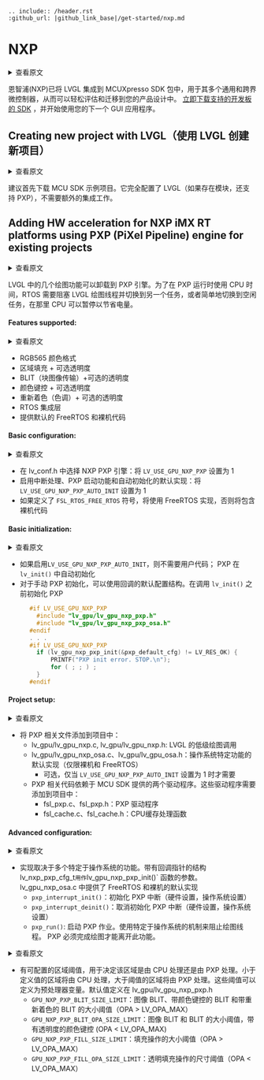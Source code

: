 ```eval_rst
.. include:: /header.rst
:github_url: |github_link_base|/get-started/nxp.md
```
# NXP

<details>
<summary>查看原文</summary>
<p>

NXP has integrated LVGL into the MCUXpresso SDK packages for several of their general
purpose and crossover microcontrollers, allowing easy evaluation and migration into your
product design. [Download an SDK for a supported board](https://www.nxp.com/design/software/embedded-software/littlevgl-open-source-graphics-library:LITTLEVGL-OPEN-SOURCE-GRAPHICS-LIBRARY?&tid=vanLITTLEVGL-OPEN-SOURCE-GRAPHICS-LIBRARY)
today and get started with your next GUI application.

</p>
</details>

恩智浦(NXP)已将 LVGL 集成到 MCUXpresso SDK 包中，用于其多个通用和跨界微控制器，从而可以轻松评估和迁移到您的产品设计中。 [立即下载支持的开发板的 SDK](https://www.nxp.com/design/software/embedded-software/littlevgl-open-source-graphics-library:LITTLEVGL-OPEN-SOURCE-GRAPHICS-LIBRARY?&tid=vanLITTLEVGL-OPEN-SOURCE-GRAPHICS-LIBRARY) ，并开始使用您的下一个 GUI 应用程序。

## Creating new project with LVGL（使用 LVGL 创建新项目）

<details>
<summary>查看原文</summary>
<p>

Downloading the MCU SDK example project is recommended as a starting point. It comes fully configured with LVGL (and with PXP support if module is present), no additional integration work is required.

</p>
</details>

建议首先下载 MCU SDK 示例项目。它完全配置了 LVGL（如果存在模块，还支持 PXP），不需要额外的集成工作。

## Adding HW acceleration for NXP iMX RT platforms using PXP (PiXel Pipeline) engine for existing projects

<details>
<summary>查看原文</summary>
<p>

Several drawing features in LVGL can be offloaded to PXP engine. In order to use CPU time while PXP is running, RTOS is required to block the LVGL drawing thread and switch to another task, or simply to idle task, where CPU could be suspended to save power.

</p>
</details>

LVGL 中的几个绘图功能可以卸载到 PXP 引擎。为了在 PXP 运行时使用 CPU 时间，RTOS 需要阻塞 LVGL 绘图线程并切换到另一个任务，或者简单地切换到空闲任务，在那里 CPU 可以暂停以节省电量。

#### Features supported:

<details>
<summary>查看原文</summary>
<p>

  - RGB565 color format
  - Area fill + optional transparency
  - BLIT (BLock Image Transfer) + optional transparency
  - Color keying + optional transparency
  - Recoloring (color tint) + optional transparency
  - RTOS integration layer
  - Default FreeRTOS and bare metal code provided

</p>
</details>

- RGB565 颜色格式
- 区域填充 + 可选透明度
- BLIT（块图像传输）+可选的透明度
- 颜色键控 + 可选透明度
- 重新着色（色调）+ 可选的透明度
- RTOS 集成层
- 提供默认的 FreeRTOS 和裸机代码


#### Basic configuration:

<details>
<summary>查看原文</summary>
<p>

  - Select NXP PXP engine in lv_conf.h: Set `LV_USE_GPU_NXP_PXP` to 1
  - Enable default implementation for interrupt handling, PXP start function and automatic initialization: Set `LV_USE_GPU_NXP_PXP_AUTO_INIT` to 1
  - If `FSL_RTOS_FREE_RTOS` symbol is defined, FreeRTOS implementation will be used, otherwise bare metal code will be included

</p>
</details>

- 在 lv_conf.h 中选择 NXP PXP 引擎：将 `LV_USE_GPU_NXP_PXP` 设置为 1
- 启用中断处理、PXP 启动功能和自动初始化的默认实现：将 `LV_USE_GPU_NXP_PXP_AUTO_INIT` 设置为 1
- 如果定义了 `FSL_RTOS_FREE_RTOS` 符号，将使用 FreeRTOS 实现，否则将包含裸机代码

#### Basic initialization:

<details>
<summary>查看原文</summary>
<p>

  - If `LV_USE_GPU_NXP_PXP_AUTO_INIT` is enabled, no user code is required; PXP is initialized automatically in `lv_init()`
  - For manual PXP initialization, default configuration structure for callbacks can be used. Initialize PXP before calling `lv_init()`

</p>
</details>

- 如果启用`LV_USE_GPU_NXP_PXP_AUTO_INIT`，则不需要用户代码； PXP 在 `lv_init()` 中自动初始化
- 对于手动 PXP 初始化，可以使用回调的默认配置结构。在调用 `lv_init()` 之前初始化 PXP


```c
      #if LV_USE_GPU_NXP_PXP
        #include "lv_gpu/lv_gpu_nxp_pxp.h"
        #include "lv_gpu/lv_gpu_nxp_pxp_osa.h"
      #endif
      . . .
      #if LV_USE_GPU_NXP_PXP
        if (lv_gpu_nxp_pxp_init(&pxp_default_cfg) != LV_RES_OK) {
            PRINTF("PXP init error. STOP.\n");
            for ( ; ; ) ;
        }
      #endif
```

#### Project setup:

<details>
<summary>查看原文</summary>
<p>

  - Add PXP related files to project:
    - lv_gpu/lv_gpu_nxp.c, lv_gpu/lv_gpu_nxp.h: low level drawing calls for LVGL
    - lv_gpu/lv_gpu_nxp_osa.c, lv_gpu/lv_gpu_osa.h: default implementation of OS-specific functions (bare metal and FreeRTOS only)
        - optional, required only if `LV_USE_GPU_NXP_PXP_AUTO_INIT` is set to 1
  - PXP related code depends on two drivers provided by MCU SDK. These drivers need to be added to project:
      - fsl_pxp.c, fsl_pxp.h: PXP driver
      - fsl_cache.c, fsl_cache.h: CPU cache handling functions

</p>
</details>

- 将 PXP 相关文件添加到项目中：
  - lv_gpu/lv_gpu_nxp.c, lv_gpu/lv_gpu_nxp.h: LVGL 的低级绘图调用
  - lv_gpu/lv_gpu_nxp_osa.c、lv_gpu/lv_gpu_osa.h：操作系统特定功能的默认实现（仅限裸机和 FreeRTOS）
    - 可选，仅当 `LV_USE_GPU_NXP_PXP_AUTO_INIT` 设置为 1 时才需要
  - PXP 相关代码依赖于 MCU SDK 提供的两个驱动程序。这些驱动程序需要添加到项目中：
    - fsl_pxp.c、fsl_pxp.h：PXP 驱动程序
    - fsl_cache.c、fsl_cache.h：CPU缓存处理函数

#### Advanced configuration:

<details>
<summary>查看原文</summary>
<p>

  - Implementation depends on multiple OS-specific functions. Structure lv_nxp_pxp_cfg_t` with callback pointers is used    as a parameter for `lv_gpu_nxp_pxp_init()` function. Default implementation for FreeRTOS and baremetal is provided in lv_gpu_nxp_osa.c
      - `pxp_interrupt_init()`: Initialize PXP interrupt (HW setup, OS setup)
      - `pxp_interrupt_deinit()`: Deinitialize PXP interrupt (HW setup, OS setup)
      - `pxp_run()`: Start PXP job. Use OS-specific mechanism to block drawing thread. PXP must finish drawing before leaving this function.

</p>
</details>

- 实现取决于多个特定于操作系统的功能。带有回调指针的结构 lv_nxp_pxp_cfg_t` 用作 `lv_gpu_nxp_pxp_init()` 函数的参数。 lv_gpu_nxp_osa.c 中提供了 FreeRTOS 和裸机的默认实现
  - `pxp_interrupt_init()`：初始化 PXP 中断（硬件设置，操作系统设置）
  - `pxp_interrupt_deinit()`：取消初始化 PXP 中断（硬件设置，操作系统设置）
  - `pxp_run()`: 启动 PXP 作业。使用特定于操作系统的机制来阻止绘图线程。 PXP 必须完成绘图才能离开此功能。

<details>
<summary>查看原文</summary>
<p>

  - There are configurable area thresholds which are used to decide whether the area will be processed by CPU, or by PXP. Areas smaller than defined value will be processed by CPU, areas bigger than the threshold will be processed by PXP. These thresholds may be defined as a preprocessor variables. Default values are defined lv_gpu/lv_gpu_nxp_pxp.h
      - `GPU_NXP_PXP_BLIT_SIZE_LIMIT`: size threshold for image BLIT, BLIT with color keying, and BLIT with recolor (OPA > LV_OPA_MAX)
      - `GPU_NXP_PXP_BLIT_OPA_SIZE_LIMIT`: size threshold for image BLIT and BLIT with color keying with transparency (OPA < LV_OPA_MAX)
      - `GPU_NXP_PXP_FILL_SIZE_LIMIT`: size threshold for fill operation (OPA > LV_OPA_MAX)
      - `GPU_NXP_PXP_FILL_OPA_SIZE_LIMIT`: size threshold for fill operation with transparency (OPA < LV_OPA_MAX)

</p>
</details>

- 有可配置的区域阈值，用于决定该区域是由 CPU 处理还是由 PXP 处理。小于定义值的区域将由 CPU 处理，大于阈值的区域将由 PXP 处理。这些阈值可以定义为预处理器变量。默认值定义在 lv_gpu/lv_gpu_nxp_pxp.h
  - `GPU_NXP_PXP_BLIT_SIZE_LIMIT`：图像 BLIT、带颜色键控的 BLIT 和带重新着色的 BLIT 的大小阈值（OPA > LV_OPA_MAX）
  - `GPU_NXP_PXP_BLIT_OPA_SIZE_LIMIT`：图像 BLIT 和 BLIT 的大小阈值，带有透明度的颜色键控 (OPA < LV_OPA_MAX)
  - `GPU_NXP_PXP_FILL_SIZE_LIMIT`：填充操作的大小阈值（OPA > LV_OPA_MAX）
  - `GPU_NXP_PXP_FILL_OPA_SIZE_LIMIT`：透明填充操作的尺寸阈值（OPA < LV_OPA_MAX）

